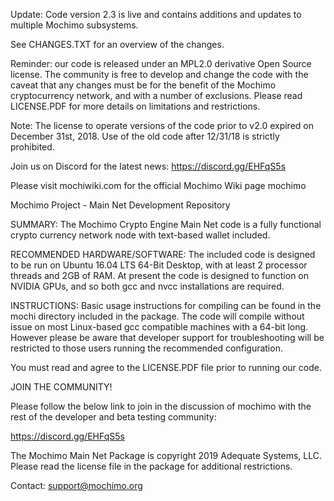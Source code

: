 Update: Code version 2.3 is live and contains additions and updates to multiple Mochimo subsystems.

See CHANGES.TXT for an overview of the changes.

Reminder: our code is released under an MPL2.0 derivative Open Source license. The community is free to develop and change the code with the caveat that any changes must be for the benefit of the Mochimo cryptocurrency network, and with a number of exclusions. Please read LICENSE.PDF for more details on limitations and restrictions.

Note: The license to operate versions of the code prior to v2.0 expired on December 31st, 2018. Use of the old code after 12/31/18 is strictly prohibited.

Join us on Discord for the latest news: https://discord.gg/EHFqS5s

Please visit mochiwiki.com for the official Mochimo Wiki page
mochimo

Mochimo Project - Main Net Development Repository

SUMMARY: The Mochimo Crypto Engine Main Net code is a fully functional crypto currency network node with text-based wallet included.

RECOMMENDED HARDWARE/SOFTWARE: The included code is designed to be run on Ubuntu 16.04 LTS 64-Bit Desktop, with at least 2 processor threads and 2GB of RAM. At present the code is designed to function on NVIDIA GPUs, and so both gcc and nvcc installations are required.

INSTRUCTIONS: Basic usage instructions for compiling can be found in the mochi directory included in the package. The code will compile without issue on most Linux-based gcc compatible machines with a 64-bit long. However please be aware that developer support for troubleshooting will be restricted to those users running the recommended configuration.

You must read and agree to the LICENSE.PDF file prior to running our code.

JOIN THE COMMUNITY!

Please follow the below link to join in the discussion of mochimo with the rest of the developer and beta testing community:

https://discord.gg/EHFqS5s

The Mochimo Main Net Package is copyright 2019 Adequate Systems, LLC.
Please read the license file in the package for additional restrictions.

Contact: support@mochimo.org
